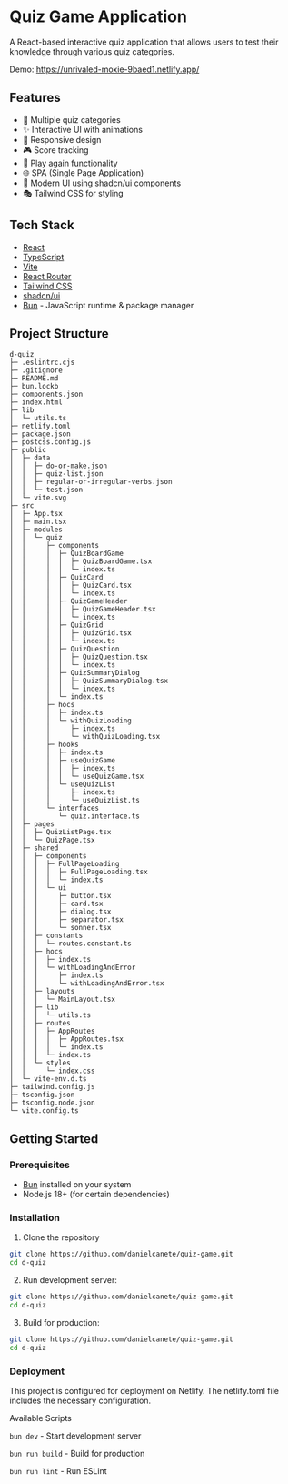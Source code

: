 # Quiz Game Application

A React-based interactive quiz application that allows users to test their knowledge through various quiz categories.

Demo: https://unrivaled-moxie-9baed1.netlify.app/

## Features

- 🎯 Multiple quiz categories
- ✨ Interactive UI with animations
- 📱 Responsive design
- 🎮 Score tracking
- 🔄 Play again functionality
- 🌐 SPA (Single Page Application)
- 🎨 Modern UI using shadcn/ui components
- 🎭 Tailwind CSS for styling

## Tech Stack

- [React](https://reactjs.org/)
- [TypeScript](https://www.typescriptlang.org/)
- [Vite](https://vitejs.dev/)
- [React Router](https://reactrouter.com/)
- [Tailwind CSS](https://tailwindcss.com/)
- [shadcn/ui](https://ui.shadcn.com/)
- [Bun](https://bun.sh/) - JavaScript runtime & package manager

## Project Structure

```
d-quiz
├─ .eslintrc.cjs
├─ .gitignore
├─ README.md
├─ bun.lockb
├─ components.json
├─ index.html
├─ lib
│  └─ utils.ts
├─ netlify.toml
├─ package.json
├─ postcss.config.js
├─ public
│  ├─ data
│  │  ├─ do-or-make.json
│  │  ├─ quiz-list.json
│  │  ├─ regular-or-irregular-verbs.json
│  │  └─ test.json
│  └─ vite.svg
├─ src
│  ├─ App.tsx
│  ├─ main.tsx
│  ├─ modules
│  │  └─ quiz
│  │     ├─ components
│  │     │  ├─ QuizBoardGame
│  │     │  │  ├─ QuizBoardGame.tsx
│  │     │  │  └─ index.ts
│  │     │  ├─ QuizCard
│  │     │  │  ├─ QuizCard.tsx
│  │     │  │  └─ index.ts
│  │     │  ├─ QuizGameHeader
│  │     │  │  ├─ QuizGameHeader.tsx
│  │     │  │  └─ index.ts
│  │     │  ├─ QuizGrid
│  │     │  │  ├─ QuizGrid.tsx
│  │     │  │  └─ index.ts
│  │     │  ├─ QuizQuestion
│  │     │  │  ├─ QuizQuestion.tsx
│  │     │  │  └─ index.ts
│  │     │  ├─ QuizSummaryDialog
│  │     │  │  ├─ QuizSummaryDialog.tsx
│  │     │  │  └─ index.ts
│  │     │  └─ index.ts
│  │     ├─ hocs
│  │     │  ├─ index.ts
│  │     │  └─ withQuizLoading
│  │     │     ├─ index.ts
│  │     │     └─ withQuizLoading.tsx
│  │     ├─ hooks
│  │     │  ├─ index.ts
│  │     │  ├─ useQuizGame
│  │     │  │  ├─ index.ts
│  │     │  │  └─ useQuizGame.tsx
│  │     │  └─ useQuizList
│  │     │     ├─ index.ts
│  │     │     └─ useQuizList.ts
│  │     └─ interfaces
│  │        └─ quiz.interface.ts
│  ├─ pages
│  │  ├─ QuizListPage.tsx
│  │  └─ QuizPage.tsx
│  ├─ shared
│  │  ├─ components
│  │  │  ├─ FullPageLoading
│  │  │  │  ├─ FullPageLoading.tsx
│  │  │  │  └─ index.ts
│  │  │  └─ ui
│  │  │     ├─ button.tsx
│  │  │     ├─ card.tsx
│  │  │     ├─ dialog.tsx
│  │  │     ├─ separator.tsx
│  │  │     └─ sonner.tsx
│  │  ├─ constants
│  │  │  └─ routes.constant.ts
│  │  ├─ hocs
│  │  │  ├─ index.ts
│  │  │  └─ withLoadingAndError
│  │  │     ├─ index.ts
│  │  │     └─ withLoadingAndError.tsx
│  │  ├─ layouts
│  │  │  └─ MainLayout.tsx
│  │  ├─ lib
│  │  │  └─ utils.ts
│  │  ├─ routes
│  │  │  ├─ AppRoutes
│  │  │  │  ├─ AppRoutes.tsx
│  │  │  │  └─ index.ts
│  │  │  └─ index.ts
│  │  └─ styles
│  │     └─ index.css
│  └─ vite-env.d.ts
├─ tailwind.config.js
├─ tsconfig.json
├─ tsconfig.node.json
└─ vite.config.ts
```

## Getting Started

### Prerequisites

- [Bun](https://bun.sh/) installed on your system
- Node.js 18+ (for certain dependencies)

### Installation

1. Clone the repository
```bash
git clone https://github.com/danielcanete/quiz-game.git
cd d-quiz
```

2. Run development server:

```bash
git clone https://github.com/danielcanete/quiz-game.git
cd d-quiz
```

3. Build for production:

```bash
git clone https://github.com/danielcanete/quiz-game.git
cd d-quiz
```

### Deployment
This project is configured for deployment on Netlify. The netlify.toml file includes the necessary configuration.

Available Scripts

`bun dev` - Start development server

`bun run build` - Build for production

`bun run lint` - Run ESLint
